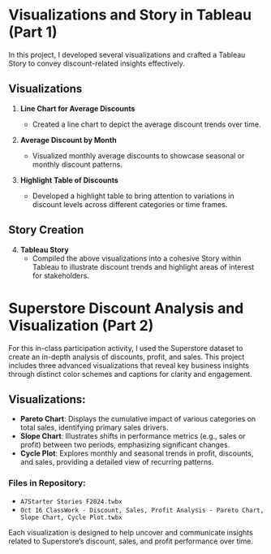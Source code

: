 # Visualizations and Story in Tableau (Part 1)

In this project, I developed several visualizations and crafted a Tableau Story to convey discount-related insights effectively.

## Visualizations

1. **Line Chart for Average Discounts**  
   - Created a line chart to depict the average discount trends over time.

2. **Average Discount by Month**  
   - Visualized monthly average discounts to showcase seasonal or monthly discount patterns.

3. **Highlight Table of Discounts**  
   - Developed a highlight table to bring attention to variations in discount levels across different categories or time frames.

## Story Creation

4. **Tableau Story**  
   - Compiled the above visualizations into a cohesive Story within Tableau to illustrate discount trends and highlight areas of interest for stakeholders.


# Superstore Discount Analysis and Visualization (Part 2)

For this in-class participation activity, I used the Superstore dataset to create an in-depth analysis of discounts, profit, and sales. This project includes three advanced visualizations that reveal key business insights through distinct color schemes and captions for clarity and engagement.

## Visualizations:
- **Pareto Chart**: Displays the cumulative impact of various categories on total sales, identifying primary sales drivers.
- **Slope Chart**: Illustrates shifts in performance metrics (e.g., sales or profit) between two periods, emphasizing significant changes.
- **Cycle Plot**: Explores monthly and seasonal trends in profit, discounts, and sales, providing a detailed view of recurring patterns.

### Files in Repository:
- `A7Starter Stories F2024.twbx`
- `Oct 16 ClassWork - Discount, Sales, Profit Analysis - Pareto Chart, Slope Chart, Cycle Plot.twbx`

Each visualization is designed to help uncover and communicate insights related to Superstore’s discount, sales, and profit performance over time.
